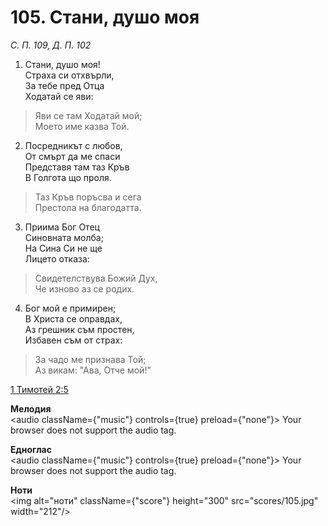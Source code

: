 # 105. Стани, душо моя

_С. П. 109, Д. П. 102_

1. Стани, душо моя!  
Страха си отхвърли,  
За тебе пред Отца  
Ходатай се яви:  

> Яви се там Ходатай мой;  
> Моето име казва Той.  

2. Посредникът с любов,  
От смърт да ме спаси  
Представя там таз Кръв  
В Голгота що проля.  

> Таз Кръв поръсва и сега  
> Престола на благодатта.  

3. Приима Бог Отец  
Синовната молба;  
На Сина Си не ще  
Лицето отказа:  

> Свидетелствува Божий Дух,  
> Че изново аз се родих.  

4. Бог мой е примирен;  
В Христа се оправдах,  
Аз грешник съм простен,  
Избавен съм от страх:  

> За чадо ме признава Той;  
> Аз викам: "Ава, Отче мой!"

[1 Тимотей 2:5](http://biblia.bg/index.php?k=61&g=2&s=5)

**Мелодия**  
<audio className={"music"} controls={true} preload={"none"}>
    <source src="mp3/105.mp3" type="audio/mpeg"/>
    Your browser does not support the audio tag.
</audio>

**Едноглас**  
<audio className={"music"} controls={true} preload={"none"}>
    <source src="transp/105.mp3" type="audio/mpeg"/>
    Your browser does not support the audio tag.
</audio>

**Ноти**  
<img alt="ноти" className={"score"} height="300" src="scores/105.jpg" width="212"/>
